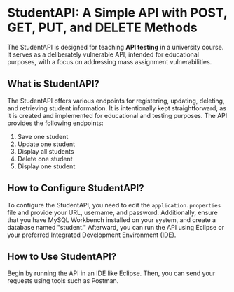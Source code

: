 # StudentAPI: A Simple API with POST, GET, PUT, and DELETE Methods

The StudentAPI is designed for teaching **API testing** in a university course. It serves as a deliberately vulnerable API, intended for educational purposes, with a focus on addressing mass assignment vulnerabilities.

## What is StudentAPI?
The StudentAPI offers various endpoints for registering, updating, deleting, and retrieving student information. It is intentionally kept straightforward, as it is created and implemented for educational and testing purposes. The API provides the following endpoints:

1. Save one student
2. Update one student
3. Display all students
4. Delete one student
5. Display one student

## How to Configure StudentAPI?
To configure the StudentAPI, you need to edit the `application.properties` file and provide your URL, username, and password. Additionally, ensure that you have MySQL Workbench installed on your system, and create a database named "student." Afterward, you can run the API using Eclipse or your preferred Integrated Development Environment (IDE).

## How to Use StudentAPI?
Begin by running the API in an IDE like Eclipse. Then, you can send your requests using tools such as Postman.
